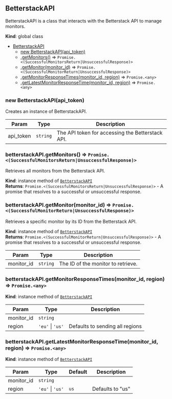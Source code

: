 <a name="BetterstackAPI"></a>

## BetterstackAPI
BetterstackAPI is a class that interacts with the Betterstack API to manage monitors.

**Kind**: global class  

* [BetterstackAPI](#BetterstackAPI)
    * [new BetterstackAPI(api_token)](#new_BetterstackAPI_new)
    * [.getMonitors()](#BetterstackAPI+getMonitors) ⇒ <code>Promise.&lt;(SuccessfulMonitorsReturn\|UnsuccessfulResponse)&gt;</code>
    * [.getMonitor(monitor_id)](#BetterstackAPI+getMonitor) ⇒ <code>Promise.&lt;(SuccessfulMonitorReturn\|UnsuccessfulResponse)&gt;</code>
    * [.getMonitorResponseTimes(monitor_id, region)](#BetterstackAPI+getMonitorResponseTimes) ⇒ <code>Promise.&lt;any&gt;</code>
    * [.getLatestMonitorResponseTime(monitor_id, region)](#BetterstackAPI+getLatestMonitorResponseTime) ⇒ <code>Promise.&lt;any&gt;</code>

<a name="new_BetterstackAPI_new"></a>

### new BetterstackAPI(api_token)
Creates an instance of BetterstackAPI.


| Param | Type | Description |
| --- | --- | --- |
| api_token | <code>string</code> | The API token for accessing the Betterstack API. |

<a name="BetterstackAPI+getMonitors"></a>

### betterstackAPI.getMonitors() ⇒ <code>Promise.&lt;(SuccessfulMonitorsReturn\|UnsuccessfulResponse)&gt;</code>
Retrieves all monitors from the Betterstack API.

**Kind**: instance method of [<code>BetterstackAPI</code>](#BetterstackAPI)  
**Returns**: <code>Promise.&lt;(SuccessfulMonitorsReturn\|UnsuccessfulResponse)&gt;</code> - A promise that resolves to a successful or unsuccessful response.  
<a name="BetterstackAPI+getMonitor"></a>

### betterstackAPI.getMonitor(monitor_id) ⇒ <code>Promise.&lt;(SuccessfulMonitorReturn\|UnsuccessfulResponse)&gt;</code>
Retrieves a specific monitor by its ID from the Betterstack API.

**Kind**: instance method of [<code>BetterstackAPI</code>](#BetterstackAPI)  
**Returns**: <code>Promise.&lt;(SuccessfulMonitorReturn\|UnsuccessfulResponse)&gt;</code> - A promise that resolves to a successful or unsuccessful response.  

| Param | Type | Description |
| --- | --- | --- |
| monitor_id | <code>string</code> | The ID of the monitor to retrieve. |

<a name="BetterstackAPI+getMonitorResponseTimes"></a>

### betterstackAPI.getMonitorResponseTimes(monitor_id, region) ⇒ <code>Promise.&lt;any&gt;</code>
**Kind**: instance method of [<code>BetterstackAPI</code>](#BetterstackAPI)  

| Param | Type | Description |
| --- | --- | --- |
| monitor_id | <code>string</code> |  |
| region | <code>&#x27;eu&#x27;</code> \| <code>&#x27;us&#x27;</code> | Defaults to sending all regions |

<a name="BetterstackAPI+getLatestMonitorResponseTime"></a>

### betterstackAPI.getLatestMonitorResponseTime(monitor_id, region) ⇒ <code>Promise.&lt;any&gt;</code>
**Kind**: instance method of [<code>BetterstackAPI</code>](#BetterstackAPI)  

| Param | Type | Default | Description |
| --- | --- | --- | --- |
| monitor_id | <code>string</code> |  |  |
| region | <code>&#x27;eu&#x27;</code> \| <code>&#x27;us&#x27;</code> | <code>us</code> | Defaults to "us" |

